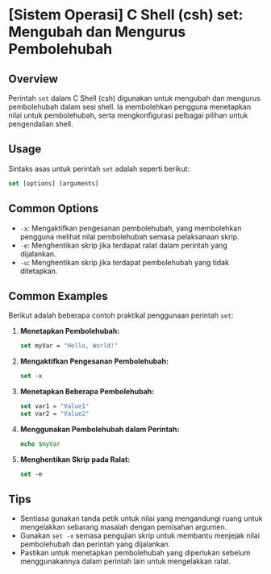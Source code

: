 # [Sistem Operasi] C Shell (csh) set: Mengubah dan Mengurus Pembolehubah

## Overview
Perintah `set` dalam C Shell (csh) digunakan untuk mengubah dan mengurus pembolehubah dalam sesi shell. Ia membolehkan pengguna menetapkan nilai untuk pembolehubah, serta mengkonfigurasi pelbagai pilihan untuk pengendalian shell.

## Usage
Sintaks asas untuk perintah `set` adalah seperti berikut:

```csh
set [options] [arguments]
```

## Common Options
- `-x`: Mengaktifkan pengesanan pembolehubah, yang membolehkan pengguna melihat nilai pembolehubah semasa pelaksanaan skrip.
- `-e`: Menghentikan skrip jika terdapat ralat dalam perintah yang dijalankan.
- `-u`: Menghentikan skrip jika terdapat pembolehubah yang tidak ditetapkan.

## Common Examples
Berikut adalah beberapa contoh praktikal penggunaan perintah `set`:

1. **Menetapkan Pembolehubah:**
   ```csh
   set myVar = "Hello, World!"
   ```

2. **Mengaktifkan Pengesanan Pembolehubah:**
   ```csh
   set -x
   ```

3. **Menetapkan Beberapa Pembolehubah:**
   ```csh
   set var1 = "Value1"
   set var2 = "Value2"
   ```

4. **Menggunakan Pembolehubah dalam Perintah:**
   ```csh
   echo $myVar
   ```

5. **Menghentikan Skrip pada Ralat:**
   ```csh
   set -e
   ```

## Tips
- Sentiasa gunakan tanda petik untuk nilai yang mengandungi ruang untuk mengelakkan sebarang masalah dengan pemisahan argumen.
- Gunakan `set -x` semasa pengujian skrip untuk membantu menjejak nilai pembolehubah dan perintah yang dijalankan.
- Pastikan untuk menetapkan pembolehubah yang diperlukan sebelum menggunakannya dalam perintah lain untuk mengelakkan ralat.